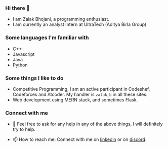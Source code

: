 <!--
**ZalakBhojani/ZalakBhojani** is a ✨ _special_ ✨ repository because its `README.md` (this file) appears on your GitHub profile.

Here are some ideas to get you started:

- 🔭 I’m currently working on ...
- 🌱 I’m currently learning ...
- 👯 I’m looking to collaborate on ...
- 🤔 I’m looking for help with ...
- 💬 Ask me about ...
- 📫 How to reach me: ...
- 😄 Pronouns: ...
- ⚡ Fun fact: ...
-->

### Hi there 👋
* I am Zalak Bhojani, a programming enthusiast.
* I am currently an analyst Intern at UltraTech (Aditya Birla Group)

### Some languages I'm familiar with
* C++
* Javascript
* Java
* Python

### Some things I like to do
* Competitive Programming, I am an active participant in Codeshef, Codeforces and Atcoder. My handler is `zalak_b` in all these sites.
* Web development using MERN stack, and sometimes Flask.


### Connect with me
- 💬 Feel free to ask for any help in any of the above things, I will definitely try to help.

- 📫 How to reach me: Connect with me on [linkedin](https://www.linkedin.com/in/zalak-bhojani/) or on [discord](https://discordapp.com/users/377445952187006976).
